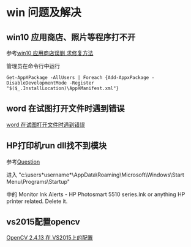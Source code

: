 # win 问题及解决

## win10 应用商店、照片等程序打不开

参考[win10 应用商店误删 求修复方法 ](
https://answers.microsoft.com/zh-hans/windows/forum/windows_10-windows_store/win10/666838b7-7acd-4455-9217-bb0d92577941?auth=1)


管理员在命令行中运行
```
Get-AppXPackage -AllUsers | Foreach {Add-AppxPackage -DisableDevelopmentMode -Register "$($_.InstallLocation)\AppXManifest.xml"}
```

## word 在试图打开文件时遇到错误

[word 在试图打开文件时遇到错误](https://answers.microsoft.com/zh-hans/msoffice/forum/msoffice_word-mso_other-mso_archive/word/44473bde-599b-4552-99b1-0282e9ffe66e?messageId=1a74ab7c-2705-4db3-9f81-b58817a7a731)

## HP打印机run dll找不到模块

参考[Question](https://h30434.www3.hp.com/t5/LaserJet-Printing/There-was-a-problem-starting-C-Program-Files-HP-HP/m-p/2663133/highlight/true#M93469)

进入
"c:\users\*username*\AppData\Roaming\Microsoft\Windows\Start Menu\Programs\Startup\"

中的 Monitor Ink Alerts - HP Photosmart 5510 series.lnk or anything HP printer related. Delete it.

## vs2015配置opencv

[OpenCV 2.4.13 在 VS2015上的配置](http://blog.csdn.net/lfw198911/article/details/52649459)
